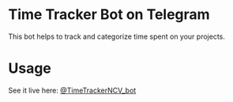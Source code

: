 # Time Tracker Bot on Telegram

This bot helps to track and categorize time spent on your projects.

# Usage

See it live here: [@TimeTrackerNCV_bot](https://t.me/TimeTrackerNCV_bot)
